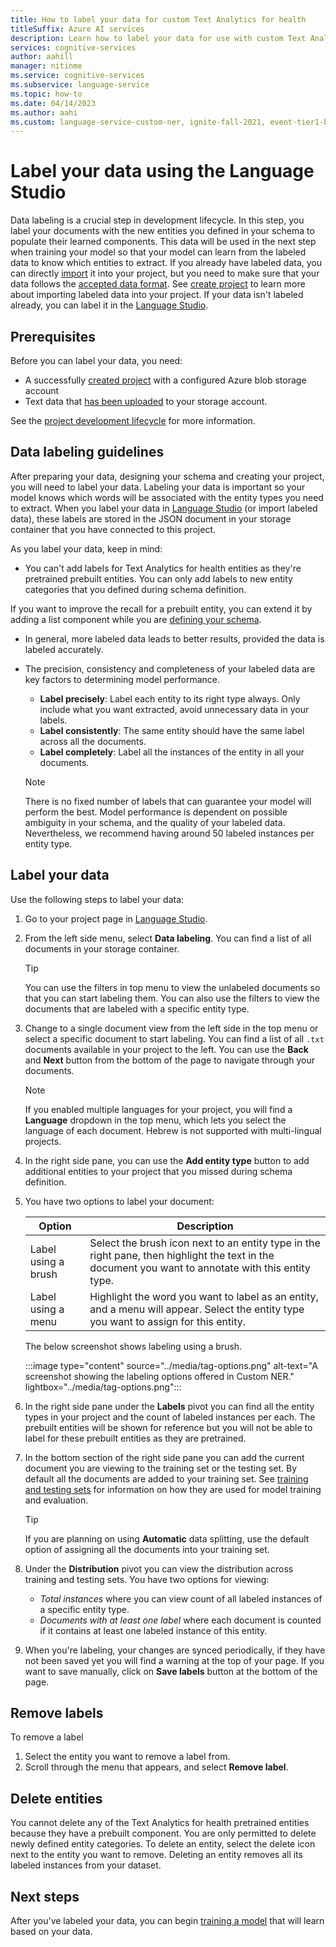 ```yaml
---
title: How to label your data for custom Text Analytics for health
titleSuffix: Azure AI services
description: Learn how to label your data for use with custom Text Analytics for health.
services: cognitive-services
author: aahill
manager: nitinme
ms.service: cognitive-services
ms.subservice: language-service
ms.topic: how-to
ms.date: 04/14/2023
ms.author: aahi
ms.custom: language-service-custom-ner, ignite-fall-2021, event-tier1-build-2022
---
```


# Label your data using the Language Studio

Data labeling is a crucial step in development lifecycle. In this step, you  label your documents with the new entities you defined in your schema to populate their learned components. This data will be used in the next step when training your model so that your model can learn from the labeled data to know which entities to extract. If you already have labeled data, you can directly [import](create-project.md#import-project) it into your project, but you need to make sure that your data follows the [accepted data format](../concepts/data-formats.md). See [create project](create-project.md#import-project) to learn more about importing labeled data into your project. If your data isn't labeled already, you can label it in the [Language Studio](https://aka.ms/languageStudio).

## Prerequisites

Before you can label your data, you need:

* A successfully [created project](create-project.md) with a configured Azure blob storage account
* Text data that [has been uploaded](design-schema.md#data-preparation) to your storage account.

See the [project development lifecycle](../overview.md#project-development-lifecycle) for more information.

## Data labeling guidelines

After preparing your data, designing your schema and creating your project, you will need to label your data. Labeling your data is important so your model knows which words will be associated with the entity types you need to extract. When you label your data in [Language Studio](https://aka.ms/languageStudio) (or import labeled data), these labels are stored in the JSON document in your storage container that you have connected to this project. 

As you label your data, keep in mind:

* You can't add labels for Text Analytics for health entities as they're pretrained prebuilt entities. You can only add labels to new entity categories that you defined during schema definition. 

If you want to improve the recall for a prebuilt entity, you can extend it by adding a list component while you are [defining your schema](design-schema.md).

* In general, more labeled data leads to better results, provided the data is labeled accurately.

* The precision, consistency and completeness of your labeled data are key factors to determining model performance. 

    * **Label precisely**: Label each entity to its right type always. Only include what you want extracted, avoid unnecessary data in your labels.
    * **Label consistently**:  The same entity should have the same label across all the documents.
    * **Label completely**: Label all the instances of the entity in all your documents. 

   > [!NOTE]
   > There is no fixed number of labels that can guarantee your model will perform the best. Model performance is dependent on possible ambiguity in your schema, and the quality of your labeled data. Nevertheless, we recommend having around 50 labeled instances per entity type.

## Label your data

Use the following steps to label your data:

1. Go to your project page in [Language Studio](https://aka.ms/languageStudio).

2. From the left side menu, select **Data labeling**. You can find a list of all documents in your storage container.

    <!--:::image type="content" source="../media/tagging-files-view.png" alt-text="A screenshot showing the Language Studio screen for labeling data." lightbox="../media/tagging-files-view.png":::-->

    >[!TIP]
    > You can use the filters in top menu to view the unlabeled documents so that you can start labeling them.
    > You can also use the filters to view the documents that are labeled with a specific entity type.

3. Change to a single document view from the left side in the top menu or select a specific document to start labeling. You can find a list of all `.txt` documents available in your project to the left. You can use the **Back** and **Next** button from the bottom of the page to navigate through your documents.

    > [!NOTE]
    > If you enabled multiple languages for your project, you will find a **Language** dropdown in the top menu, which lets you select the language of each document. Hebrew is not supported with multi-lingual projects.

4. In the right side pane, you can use the **Add entity type** button to add additional entities to your project that you missed during schema definition.

    <!--:::image type="content" source="../media/tag-1.png" alt-text="A screenshot showing complete data labeling." lightbox="../media/tag-1.png":::-->

5. You have two options to label your document:
    
    |Option |Description  |
    |---------|---------|
    |Label using a brush     | Select the brush icon next to an entity type in the right pane, then highlight the text in the document you want to annotate with this entity type.           |
    |Label using a menu    | Highlight the word you want to label as an entity, and a menu will appear. Select the entity type you want to assign for this entity.        |
    
    The below screenshot shows labeling using a brush.
    
    :::image type="content" source="../media/tag-options.png" alt-text="A screenshot showing the labeling options offered in Custom NER." lightbox="../media/tag-options.png":::
    
6. In the right side pane under the **Labels** pivot you can find all the entity types in your project and the count of labeled instances per each. The prebuilt entities will be shown for reference but you will not be able to label for these prebuilt entities as they are pretrained.

7. In the bottom section of the right side pane you can add the current document you are viewing to the training set or the testing set. By default all the documents are added to your training set. See [training and testing sets](train-model.md#data-splitting) for information on how they are used for model training and evaluation.

    > [!TIP]
    > If you are planning on using **Automatic** data splitting, use the default option of assigning all the documents into your training set.

7. Under the **Distribution** pivot you can view the distribution across training and testing sets. You have two options for viewing:
   * *Total instances* where you can view count of all labeled instances of a specific entity type.
   * *Documents with at least one label* where each document is counted if it contains at least one labeled instance of this entity.
  
7. When you're labeling, your changes are synced periodically, if they have not been saved yet you will find a warning at the top of your page. If you want to save manually, click on **Save labels** button at the bottom of the page.

## Remove labels

To remove a label

1. Select the entity you want to remove a label from.
2. Scroll through the menu that appears, and select **Remove label**.

## Delete entities

You cannot delete any of the Text Analytics for health pretrained entities because they have a prebuilt component. You are only permitted to delete newly defined entity categories. To delete an entity, select the delete icon next to the entity you want to remove. Deleting an entity removes all its labeled instances from your dataset. 

## Next steps

After you've labeled your data, you can begin [training a model](train-model.md) that will learn based on your data.
